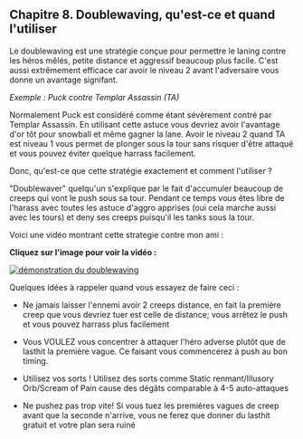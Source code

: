 ## Chapitre 8. Doublewaving, qu'est-ce et quand l'utiliser ##

Le doublewaving est une stratégie conçue pour permettre le laning contre les héros mêlés, petite distance et aggressif beaucoup plus facile.
C'est aussi extrêmement efficace car avoir le niveau 2 avant l'adversaire vous donne un avantage signifant.

_Exemple : Puck contre Templar Assassin (TA)_

Normalement Puck est considéré comme étant sévèrement contré par Templar Assassin.
En utilisant cette astuce vous devriez avoir l'avantage d'or tôt pour snowball et même gagner la lane.
Avoir le niveau 2 quand TA est niveau 1 vous permet de plonger sous la tour sans risquer d'être attaqué et vous pouvez éviter quelque harrass facilement.

Donc, qu'est-ce que cette stratégie exactement et comment l'utiliser ?

"Doublewaver" quelqu'un s'explique par le fait d'accumuler beaucoup de creeps qui vont le push sous sa tour.
Pendant ce temps vous êtes libre de l'harass avec toutes les astuce d'aggro apprises (oui cela marche aussi avec les tours) et deny ses creeps puisqu'il les tanks sous la tour.

Voici une vidéo montrant cette strategie contre mon ami : 

__Cliquez sur l'image pour voir la vidéo :__

[![démonstration du doublewaving](http://img.youtube.com/vi/Qu0MvgLZVQc/0.jpg)](http://www.youtube.com/watch?v=Qu0MvgLZVQc)

Quelques idées à rappeler quand vous essayez de faire ceci : 
  
  + Ne jamais laisser l'ennemi avoir 2 creeps distance, en fait la première creep que vous devriez tuer est celle de distance; vous arrêtez le push et vous pouvez harrass plus 
  facilement

  + Vous VOULEZ vous concentrer à attaquer l'héro adverse plutôt que de lasthit la première vague. Ce faisant vous commencerez à push au bon timing.

  + Utilisez vos sorts ! Utilisez des sorts comme Static renmant/Illusory Orb/Scream of Pain cause des dégâts comparable à 4-5 auto-attaques

  + Ne pushez pas trop vite! Si vous tuez les premières vagues de creep avant que la seconde n'arrive, vous ne ferez que donner du lasthit gratuit et votre plan sera ruiné


